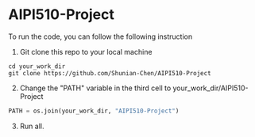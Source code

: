 # AIPI510-Project

To run the code, you can follow the following instruction

1. Git clone this repo to your local machine

```shell
cd your_work_dir
git clone https://github.com/Shunian-Chen/AIPI510-Project
```

2. Change the "PATH" variable in the third cell to your_work_dir/AIPI510-Project

```python
PATH = os.join(your_work_dir, "AIPI510-Project")
```

3. Run all.